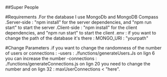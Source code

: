 ##Super People

#Requirements
.For the database I use MongoDb and MongoDB Compass
.Server-side : "npm install" for  the server dependencies, and "npm run start" to start the server
.Client-side :  "npm install" for the client dependencies, and "npm run start" to start the client
.env : if you want to change the path of the database it's there : MONGO_URI : "yourpath"

#Change Parameters
.if you want to change the randomness of the number of users or connections : 
-users : ./functions/generateUsers.Js on lign 6 you can increase the number
-connections : ./functions/generateConnections.js  on lign 20 you need to change the number and on lign 32 :  maxUserConnections < "here".
